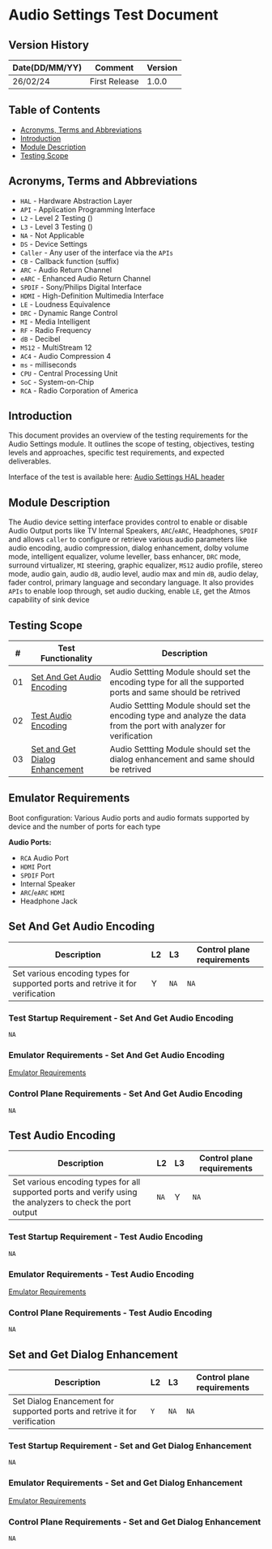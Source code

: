 # Audio Settings Test Document

## Version History

| Date(DD/MM/YY) | Comment       | Version |
| -------------- | ------------- | ------- |
| 26/02/24       | First Release | 1.0.0   |

## Table of Contents

- [Acronyms, Terms and Abbreviations](#acronyms-terms-and-abbreviations)
- [Introduction](#introduction)
- [Module Description](#module-description)
- [Testing Scope](#testing-scope)

## Acronyms, Terms and Abbreviations

- `HAL`    - Hardware Abstraction Layer
- `API`    - Application Programming Interface
- `L2`     - Level 2 Testing ()
- `L3`     - Level 3 Testing ()
- `NA`     - Not Applicable
- `DS`     - Device Settings
- `Caller` - Any user of the interface via the `APIs`
- `CB`     - Callback function (suffix)
- `ARC`    - Audio Return Channel
- `eARC`   - Enhanced Audio Return Channel
- `SPDIF`  - Sony/Philips Digital Interface
- `HDMI`   - High-Definition Multimedia Interface
- `LE`     - Loudness Equivalence
- `DRC`    - Dynamic Range Control
- `MI`     - Media Intelligent
- `RF`     - Radio Frequency
- `dB`     - Decibel
- `MS12`   - MultiStream 12
- `AC4`    - Audio Compression 4
- `ms`     - milliseconds
- `CPU`    - Central Processing Unit
- `SoC`    - System-on-Chip
- `RCA`    - Radio Corporation of America

## Introduction

This document provides an overview of the testing requirements for the Audio Settings module. It outlines the scope of testing, objectives, testing levels and approaches, specific test requirements, and expected deliverables.

Interface of the test is available here: [Audio Settings HAL header](https://github.com/rdkcentral/rdk-halif-device_settings/blob/main/include/dsAudio.h)

## Module Description

The Audio device setting interface provides control to enable or disable Audio Output ports like TV Internal Speakers, `ARC`/`eARC`, Headphones, `SPDIF` and allows `caller` to configure or retrieve various audio parameters like audio encoding, audio compression, dialog enhancement, dolby volume mode, intelligent equalizer, volume leveller, bass enhancer, `DRC` mode, surround virtualizer, `MI` steering, graphic equalizer, `MS12` audio profile, stereo mode, audio gain, audio `dB`, audio level, audio max and min `dB`, audio delay, fader control, primary language and secondary language. It also provides `APIs` to  enable loop through, set audio ducking, enable `LE`, get the Atmos capability of sink device

## Testing Scope

|#|Test Functionality|Description|
|-|------------------|-----------|
|01|[Set And Get Audio Encoding](#set-and-get-audio-encoding)|Audio Settting Module should set the encoding type for all the supported ports and same should be retrived|
|02|[Test Audio Encoding](#test-audio-encoding)|Audio Settting Module should set the encoding type and analyze the data from the port with analyzer for verification|
|03|[Set and Get Dialog Enhancement](#set-and-get-dialog-enhancement)|Audio Settting Module should set the dialog enhancement and same should be retrived|

## Emulator Requirements

Boot configuration: Various Audio ports and audio formats supported by device and the number of ports for each type

**Audio Ports:**

- `RCA` Audio Port
- `HDMI` Port
- `SPDIF` Port
- Internal Speaker
- `ARC`/`eARC` `HDMI`
- Headphone Jack

## Set And Get Audio Encoding

|Description|L2|L3|Control plane requirements|
|-----------|--|--|--------------------------|
|Set various encoding types for supported ports and retrive it for verification|Y|`NA`|`NA`|

### Test Startup Requirement - Set And Get Audio Encoding

`NA`

### Emulator Requirements - Set And Get Audio Encoding

[Emulator Requirements](#emulator-requirements)

### Control Plane Requirements - Set And Get Audio Encoding

`NA`

## Test Audio Encoding

|Description|L2|L3|Control plane requirements|
|-----------|--|--|--------------------------|
|Set various encoding types for all supported ports and verify using the analyzers to check the port output|`NA`|Y|`NA`|

### Test Startup Requirement - Test Audio Encoding

`NA`

### Emulator Requirements - Test Audio Encoding

[Emulator Requirements](#emulator-requirements)

### Control Plane Requirements - Test Audio Encoding

`NA`

## Set and Get Dialog Enhancement

|Description|L2|L3|Control plane requirements|
|-----------|--|--|--------------------------|
|Set Dialog Enancement for supported ports and retrive it for verification|`Y`|`NA`|`NA`|

### Test Startup Requirement - Set and Get Dialog Enhancement

`NA`

### Emulator Requirements - Set and Get Dialog Enhancement

[Emulator Requirements](#emulator-requirements)

### Control Plane Requirements - Set and Get Dialog Enhancement

`NA`
